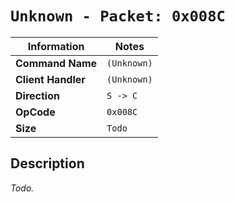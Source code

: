 # `Unknown - Packet: 0x008C`

| Information               | Notes |
|---                        |---    |
| **Command Name**          | `(Unknown)` |
| **Client Handler**        | `(Unknown)` |
| **Direction**             | `S -> C` |
| **OpCode**                | `0x008C` |
| **Size**                  | `Todo` |

## Description

_Todo._
